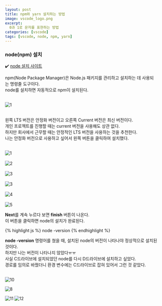 ```yaml
---
layout: post
title: npm와 yarn 설치하는 방법
image: vscode_logo.png
excerpt: 
  0과 1로 문자를 표현하는 방법
categories: [vscode]
tags: [vscode, node, npm, yarn]
---
```


### node(npm) 설치

✔️ [node 설치 사이트](https://nodejs.org/en)

npm(Node Package Manager)은 Node.js 패키지를 관리하고 설치하는 데 사용되는 명령줄 도구이다.  
node를 설치하면 자동적으로 npm이 설치된다.  
<br />

![1](https://github.com/DaYoung-woo/DaYoung-woo.github.io/assets/131967254/159813dc-76c1-44eb-a0e4-5d1743bded23)  
<br />

왼쪽 LTS 버전은 안정화 버전이고 오른쪽 Current 버전은 최신 버전이다.  
개인 프로젝트를 진행할 때는 current 버전을 사용해도 상관 없다.  
하지만 회사에서 근무할 때는 안정적인 LTS 버전을 사용하는 것을 추천한다.  
나는 안정화 버전으로 사용하고 싶어서 왼쪽 버튼을 클릭하여 설치했다.  
<br />

![1](https://github.com/DaYoung-woo/DaYoung-woo.github.io/assets/131967254/045feb4f-8d3b-44d2-b84e-b9a62a7dcbd6)  
<br />
![2](https://github.com/DaYoung-woo/DaYoung-woo.github.io/assets/131967254/a7638625-e9d6-4556-87c3-9ce52d26621b)  
<br />
![3](https://github.com/DaYoung-woo/DaYoung-woo.github.io/assets/131967254/3304a3a5-efd7-424f-8c3c-942c320cdfa9)  
<br />
![3](https://github.com/DaYoung-woo/DaYoung-woo.github.io/assets/131967254/174f01c6-0b03-4219-a51b-9de42404bf96)  
<br />
![4](https://github.com/DaYoung-woo/DaYoung-woo.github.io/assets/131967254/cc01900a-19c0-43ee-9ecf-413b9e162f4f)  
<br />
![5](https://github.com/DaYoung-woo/DaYoung-woo.github.io/assets/131967254/04aaf0f6-6ea7-4569-a9ac-c3a2d38ffa25)
<br />

**Next**를 계속 누르다 보면 **finish** 버튼이 나온다.  
이 버튼을 클릭하면 node의 설치가 완료된다.
<br />

{% highlight js %}
node -version
{% endhighlight %}  

**node -version** 명령어를 쳤을 때, 설치된 node의 버전이 나타나야 정상적으로 설치된 것이다.  
하지만 나는 버전이 나타나지 않았다ㅠㅠ  
사실 C드라이브에 설치되었던 node를 다시 D드라이브에 설치하고 싶었다.  
경로를 임의로 바꿨더니 환경 변수에는 C드라이브로 잡혀 있어서 그런 것 같았다.  
<br />

![10](https://github.com/DaYoung-woo/DaYoung-woo.github.io/assets/131967254/c1f6820a-96b4-4259-8a4a-1b52254a117c)



![8](https://github.com/DaYoung-woo/DaYoung-woo.github.io/assets/131967254/1cb25bac-9603-4e40-9a5a-c5f2557ae890)


![11](https://github.com/DaYoung-woo/DaYoung-woo.github.io/assets/131967254/ff4113d1-a8da-4ae2-b0ef-1fffea0fa269)
![12](https://github.com/DaYoung-woo/DaYoung-woo.github.io/assets/131967254/a598289d-d6b8-4732-b578-da510a5ad6cd)

